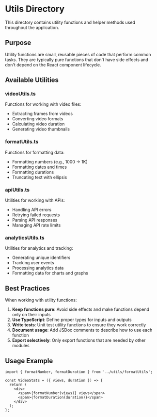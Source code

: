 # Utils Directory

This directory contains utility functions and helper methods used throughout the application.

## Purpose

Utility functions are small, reusable pieces of code that perform common tasks. They are typically pure functions that don't have side effects and don't depend on the React component lifecycle.

## Available Utilities

### videoUtils.ts

Functions for working with video files:
- Extracting frames from videos
- Converting video formats
- Calculating video duration
- Generating video thumbnails

### formatUtils.ts

Functions for formatting data:
- Formatting numbers (e.g., 1000 → 1K)
- Formatting dates and times
- Formatting durations
- Truncating text with ellipsis

### apiUtils.ts

Utilities for working with APIs:
- Handling API errors
- Retrying failed requests
- Parsing API responses
- Managing API rate limits

### analyticsUtils.ts

Utilities for analytics and tracking:
- Generating unique identifiers
- Tracking user events
- Processing analytics data
- Formatting data for charts and graphs

## Best Practices

When working with utility functions:

1. **Keep functions pure**: Avoid side effects and make functions depend only on their inputs
2. **Use TypeScript**: Define proper types for inputs and outputs
3. **Write tests**: Unit test utility functions to ensure they work correctly
4. **Document usage**: Add JSDoc comments to describe how to use each function
5. **Export selectively**: Only export functions that are needed by other modules

## Usage Example

```tsx
import { formatNumber, formatDuration } from '../utils/formatUtils';

const VideoStats = ({ views, duration }) => {
  return (
    <div>
      <span>{formatNumber(views)} views</span>
      <span>{formatDuration(duration)}</span>
    </div>
  );
};
``` 